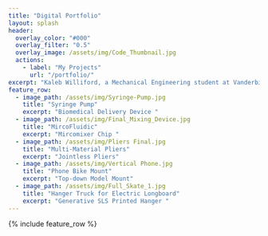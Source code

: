 ```yaml
---
title: "Digital Portfolio"
layout: splash
header:
  overlay_color: "#000"
  overlay_filter: "0.5"
  overlay_image: /assets/img/Code_Thumbnail.jpg
  actions:
    - label: "My Projects"
      url: "/portfolio/"
excerpt: "Kaleb Williford, a Mechanical Engineering student at Vanderbilt University graduating in May 2024, brings a GPA of 3.53/4.00 and valuable professional experience from internships at AT&T, Smith Seckman Reid, Inc., and Nissan. His roles involved cost reduction, process optimization, and innovative solutions using programming languages like JavaScript and Python."
feature_row:
  - image_path: /assets/img/Syringe-Pump.jpg
    title: "Syringe Pump"
    excerpt: "Biomedical Delivery Device "
  - image_path: /assets/img/Final_Mixing_Device.jpg
    title: "MircoFluidic"
    excerpt: "Mircomixer Chip "
  - image_path: /assets/img/Pliers Final.jpg
    title: "Multi-Material Pliers"
    excerpt: "Jointless Pliers"
  - image_path: /assets/img/Vertical Phone.jpg
    title: "Phone Bike Mount"
    excerpt: "Top-down Model Mount"
  - image_path: /assets/img/Full_Skate_1.jpg
    title: "Hanger Truck for Electric Longboard"
    excerpt: "Generative SLS Printed Hanger "
---
```


{% include feature_row %}

